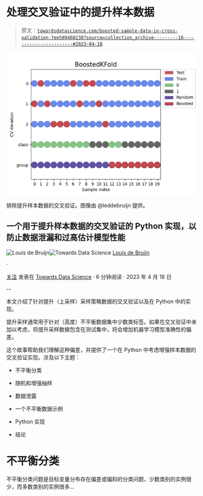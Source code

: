 # 处理交叉验证中的提升样本数据

> 原文：[`towardsdatascience.com/boosted-sample-data-in-cross-validation-7ee589460238?source=collection_archive---------16-----------------------#2023-04-18`](https://towardsdatascience.com/boosted-sample-data-in-cross-validation-7ee589460238?source=collection_archive---------16-----------------------#2023-04-18)

![](img/a846b2d703659565e18e57e9ea391996.png)

排除提升样本数据的交叉验证。图像由 @leddebruijn 提供。

## 一个用于提升样本数据的交叉验证的 Python 实现，以防止数据泄漏和过高估计模型性能

[](https://medium.louisdebruijn.com/?source=post_page-----7ee589460238--------------------------------)![Louis de Bruijn](https://medium.louisdebruijn.com/?source=post_page-----7ee589460238--------------------------------)[](https://towardsdatascience.com/?source=post_page-----7ee589460238--------------------------------)![Towards Data Science](https://towardsdatascience.com/?source=post_page-----7ee589460238--------------------------------) [Louis de Bruijn](https://medium.louisdebruijn.com/?source=post_page-----7ee589460238--------------------------------)

·

[关注](https://medium.com/m/signin?actionUrl=https%3A%2F%2Fmedium.com%2F_%2Fsubscribe%2Fuser%2Feb6696b15003&operation=register&redirect=https%3A%2F%2Ftowardsdatascience.com%2Fboosted-sample-data-in-cross-validation-7ee589460238&user=Louis+de+Bruijn&userId=eb6696b15003&source=post_page-eb6696b15003----7ee589460238---------------------post_header-----------) 发表在 [Towards Data Science](https://towardsdatascience.com/?source=post_page-----7ee589460238--------------------------------) · 6 分钟阅读 · 2023 年 4 月 18 日 [](https://medium.com/m/signin?actionUrl=https%3A%2F%2Fmedium.com%2F_%2Fvote%2Ftowards-data-science%2F7ee589460238&operation=register&redirect=https%3A%2F%2Ftowardsdatascience.com%2Fboosted-sample-data-in-cross-validation-7ee589460238&user=Louis+de+Bruijn&userId=eb6696b15003&source=-----7ee589460238---------------------clap_footer-----------)

--

[](https://medium.com/m/signin?actionUrl=https%3A%2F%2Fmedium.com%2F_%2Fbookmark%2Fp%2F7ee589460238&operation=register&redirect=https%3A%2F%2Ftowardsdatascience.com%2Fboosted-sample-data-in-cross-validation-7ee589460238&source=-----7ee589460238---------------------bookmark_footer-----------)

本文介绍了针对提升（上采样）采样策略数据的交叉验证以及在 Python 中的实现。

提升采样通常用于针对（高度）不平衡数据集中少数类标签。如果在交叉验证中未加以考虑，将提升采样数据包含在测试集中，将会增加机器学习模型准确性的偏差。

这个故事帮助我们理解这种偏差，并提供了一个在 Python 中考虑增强样本数据的交叉验证实现。涉及以下主题：

+   不平衡分类

+   随机和增强抽样

+   数据泄露

+   一个不平衡数据示例

+   Python 实现

+   结论

# 不平衡分类

不平衡分类问题是目标变量分布存在偏差或偏斜的分类问题，少数类别的实例很少，而多数类别的实例很多…
